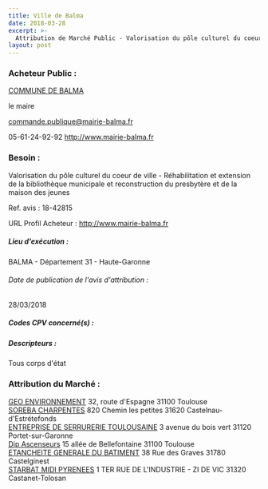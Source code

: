 ```yaml
---
title: Ville de Balma
date: 2018-03-28
excerpt: >-
  Attribution de Marché Public - Valorisation du pôle culturel du coeur de ville - Réhabilitation et extension de la bibliothèque municipale et reconstruction du presbytère et de la maison des jeunes
layout: post
---
```


### Acheteur Public : 
<a href="/acheteur-134/siren-213100449"> COMMUNE DE BALMA</a><br/>

le maire

commande.publique@mairie-balma.fr

05-61-24-92-92
http://www.mairie-balma.fr
### Besoin :

Valorisation du pôle culturel du coeur de ville - Réhabilitation et extension de la bibliothèque municipale et reconstruction du presbytère et de la maison des jeunes

Ref. avis : 18-42815

URL Profil Acheteur : http://www.mairie-balma.fr

##### Lieu d'exécution :

BALMA - Département 31 - Haute-Garonne

###### Date de publication de l'avis d'attribution : 
28/03/2018

##### Codes CPV concerné(s) :

##### Descripteurs :
Tous corps d'état <br/>

### Attribution du Marché :
<a href="/entreprise-569/siren-511670150"> GEO ENVIRONNEMENT</a>    32, route d'Espagne 31100 Toulouse <br/>
<a href="/entreprise-565/siren-488940263"> SOREBA CHARPENTES</a>    820 Chemin les petites 31620 Castelnau-d'Estrétefonds <br/>
<a href="/entreprise-549/siren-341073682"> ENTREPRISE DE SERRURERIE TOULOUSAINE</a>    3 avenue du bois vert 31120 Portet-sur-Garonne <br/>
<a href="/entreprise-569/siren-513259747"> Dip Ascenseurs</a>    15 allée de Bellefontaine 31100 Toulouse <br/>
<a href="/entreprise-576/siren-793959487"> ETANCHEITE GENERALE DU BATIMENT</a>    38 Rue des Graves 31780 Castelginest <br/>
<a href="/entreprise-554/siren-393933882"> STARBAT MIDI PYRENEES</a>    1 TER RUE DE L'INDUSTRIE - ZI DE VIC 31320 Castanet-Tolosan <br/>
